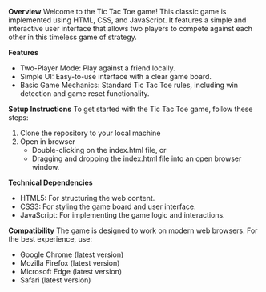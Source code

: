 **Overview**
Welcome to the Tic Tac Toe game! This classic game is implemented using HTML, CSS, and JavaScript. It features a simple and interactive user interface that allows two players to compete against each other in this timeless game of strategy.

**Features**
- Two-Player Mode: Play against a friend locally.
- Simple UI: Easy-to-use interface with a clear game board.
- Basic Game Mechanics: Standard Tic Tac Toe rules, including win detection and game reset functionality.

**Setup Instructions**
To get started with the Tic Tac Toe game, follow these steps:

1. Clone the repository to your local machine
2. Open in browser
   - Double-clicking on the index.html file, or
   - Dragging and dropping the index.html file into an open browser window.
  
**Technical Dependencies**
- HTML5: For structuring the web content.
- CSS3: For styling the game board and user interface.
- JavaScript: For implementing the game logic and interactions.

**Compatibility**
The game is designed to work on modern web browsers. For the best experience, use:

- Google Chrome (latest version)
- Mozilla Firefox (latest version)
- Microsoft Edge (latest version)
- Safari (latest version)
